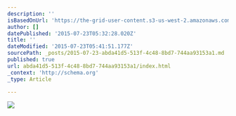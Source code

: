 ```yaml
---
description: ''
isBasedOnUrl: 'https://the-grid-user-content.s3-us-west-2.amazonaws.com/3f169073-b3e4-4dae-bcea-681c557c3ba6.jpg'
author: []
datePublished: '2015-07-23T05:32:28.020Z'
title: ''
dateModified: '2015-07-23T05:41:51.177Z'
sourcePath: _posts/2015-07-23-abda41d5-513f-4c48-8bd7-744aa93153a1.md
published: true
url: abda41d5-513f-4c48-8bd7-744aa93153a1/index.html
_context: 'http://schema.org'
_type: Article

---
```

![](https://the-grid-user-content.s3-us-west-2.amazonaws.com/3f169073-b3e4-4dae-bcea-681c557c3ba6.jpg)